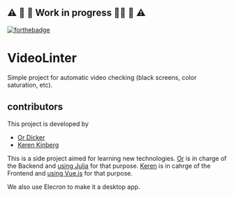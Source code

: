 ## :warning: :construction: :construction_worker: Work in progress :construction_worker_woman: :construction: :warning:

[![forthebadge](https://forthebadge.com/images/badges/made-with-vue.svg)](https://forthebadge.com)

# VideoLinter
Simple project for automatic video checking (black screens, color saturation, etc).

## contributors
This project is developed by 
- [Or Dicker](https://github.com/d1cker)
- [Keren Kinberg](https://github.com/kerenki)

This is a side project aimed for learning new technologies. 
[Or](https://github.com/d1cker) is in charge of the Backend and [using Julia](https://github.com/d1cker/VideoLinter/blob/master/src/VideoLinter.jl) for that purpose.
[Keren](https://github.com/kerenki) is in cahrge of the Frontend and [using Vue.js](https://github.com/d1cker/VideoLinter/blob/master/GUI/src/App.vue) for that purpose. 

We also use Elecron to make it a desktop app.


